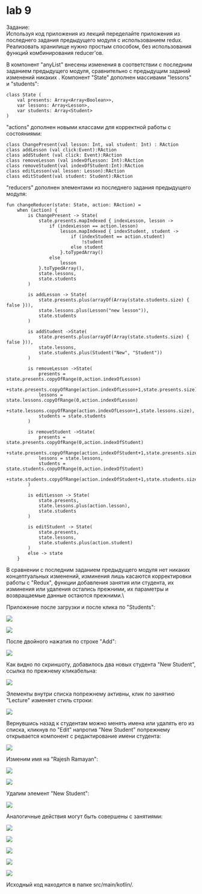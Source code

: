 # lab 9
Задание:\
Используя код приложения из лекций переделайте приложения из последнего задания предыдущего модуля с использованием redux. Реализовать хранилище нужно простым способом, без использования функций комбинирования reducer'ов.



В компонент  "anyList" внесены изменения в соответствии с последним заданием предыдущего модуля, сравнительно с предыдущим заданий изменений никаких . Компонент "State" дополнен массивами "lessons" и "students": 

	class State (
	    val presents: Array<Array<Boolean>>,
	    var lessons: Array<Lesson>,
	    var students: Array<Student>
	)

"actions" дополнен новыми классами для корректной работы с состояниями:

	class ChangePresent(val lesson: Int, val student: Int) : RAction
	class addLesson (val click:Event):RAction
	class addStudent (val click: Event):RAction
	class removeLesson (val indexOfLesson: Int):RAction
	class removeStudent(val indexOfStudent:Int):RAction
	class editLesson(val lesson: Lesson):RAction
	class editStudent(val student: Student):RAction

"reducers" дополнен элементами из последнего задания предыдущего модуля:

	fun changeReducer(state: State, action: RAction) =
	    when (action) {
	        is ChangePresent -> State(
	            state.presents.mapIndexed { indexLesson, lesson ->
	                if (indexLesson == action.lesson)
	                    lesson.mapIndexed { indexStudent, student ->
	                        if (indexStudent == action.student)
	                            !student
	                        else student
	                    }.toTypedArray()
	                else
	                    lesson
	            }.toTypedArray(),
	            state.lessons,
	            state.students
	        )
	
	        is addLesson -> State(
	            state.presents.plus(arrayOf(Array(state.students.size) { false })),
	            state.lessons.plus(Lesson("new lesson")),
	            state.students
	        )
	
	        is addStudent ->State(
	            state.presents.plus(arrayOf(Array(state.students.size) { false })),
	            state.lessons,
	            state.students.plus(Student("New", "Student"))
	        )
	
	        is removeLesson ->State(
	            presents = state.presents.copyOfRange(0,action.indexOfLesson)
	                    +state.presents.copyOfRange(action.indexOfLesson+1,state.presents.size),
	            lessons = state.lessons.copyOfRange(0,action.indexOfLesson)
	                    +state.lessons.copyOfRange(action.indexOfLesson+1,state.lessons.size),
	            students = state.students
	        )
	
	        is removeStudent ->State(
	            presents = state.presents.copyOfRange(0,action.indexOfStudent)
	                    +state.presents.copyOfRange(action.indexOfStudent+1,state.presents.size),
	            lessons = state.lessons,
	            students = state.students.copyOfRange(0,action.indexOfStudent)
	                    +state.students.copyOfRange(action.indexOfStudent+1,state.students.size)
	        )
	
	        is editLesson -> State(
	            state.presents,
	            state.lessons.plus(action.lesson),
	            state.students
	        )
	
	        is editStudent -> State(
	            state.presents,
	            state.lessons,
	            state.students.plus(action.student)
	        )
	        else -> state
	    }

В сравнении с последним заданием предыдущего модуля нет никаких концептуальных изменений, изминения лишь касаются корректировки работы с "Redux", функции добавления занятия или студента, их изминения или удаления остались прежними, их параметры и возвращаемые данные остаются прежними.\

Приложение после загрузки и после клика по "Students":

![](https://github.com/mementomorri/Kotlin-Frontend/blob/lab9/screenshots/onLoad.PNG)

![](https://github.com/mementomorri/Kotlin-Frontend/blob/lab9/screenshots/students.PNG)

После двойного нажатия по строке "Add":

![](https://github.com/mementomorri/Kotlin-Frontend/blob/lab9/screenshots/newStudents.PNG)

Как видно по скриншоту, добавилось два новых студента "New Student", ссылка по прежнему кликабельна:

![](https://github.com/mementomorri/Kotlin-Frontend/blob/lab9/screenshots/newStudent.PNG)

Элементы внутри списка попрежнему активны, клик по занятию "Lecture"  изменяет стиль строки:

![](https://github.com/mementomorri/Kotlin-Frontend/blob/lab9/screenshots/lectureClicked.PNG)

Вернувшись назад к студентам можно менять имена или удалять его из списка, кликнув по "Edit" напротив "New Student" попрежнему открывается компонент с редактирование имени студента:

![](https://github.com/mementomorri/Kotlin-Frontend/blob/lab9/screenshots/newStudentEdit.PNG)

Изменим имя на "Rajesh Ramayan":

![](https://github.com/mementomorri/Kotlin-Frontend/blob/lab9/screenshots/RajeshRamayanEditing.PNG)

![](https://github.com/mementomorri/Kotlin-Frontend/blob/lab9/screenshots/RajeshRamayan.PNG)

Удалим элемент "New Student":

![](https://github.com/mementomorri/Kotlin-Frontend/blob/lab9/screenshots/deleteStudent.PNG)

Аналогичные действия могут быть совершены с занятиями:

![](https://github.com/mementomorri/Kotlin-Frontend/blob/lab9/screenshots/lessons.PNG)

![](https://github.com/mementomorri/Kotlin-Frontend/blob/lab9/screenshots/newLessons.PNG)

![](https://github.com/mementomorri/Kotlin-Frontend/blob/lab9/screenshots/devOps.PNG)

![](https://github.com/mementomorri/Kotlin-Frontend/blob/lab9/screenshots/lessons2.PNG)

![](https://github.com/mementomorri/Kotlin-Frontend/blob/lab9/screenshots/deleteLesson.PNG)

Исходный код находится в папке src/main/kotlin/.

